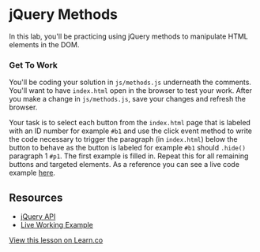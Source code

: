 # jQuery Methods

In this lab, you'll be practicing using jQuery methods to manipulate HTML elements in the DOM. 

### Get To Work

You'll be coding your solution in `js/methods.js` underneath the comments. You'll want to have `index.html` open in the browser to test your work. After you make a change in `js/methods.js`, save your changes and refresh the browser.

Your task is to select each button from the `index.html` page that is labeled with an ID number for example `#b1` and use the click event method to write the code necessary to trigger the paragraph (in `index.html`) below the button to behave as the button is labeled for example `#b1` should `.hide()` paragraph 1 `#p1`. The first example is filled in. Repeat this for all remaining buttons and targeted elements. As a reference you can see a live code example [here](http://learn-co-curriculum.github.io/fe-jquery-exploring-methods/).

## Resources

 * [jQuery API](http://api.jquery.com/)
 * [Live Working Example](http://learn-co-curriculum.github.io/fe-jquery-exploring-methods/)

<a href='https://learn.co/lessons/hs-intro-web-design-jquery-methods' data-visibility='hidden'>View this lesson on Learn.co</a>

